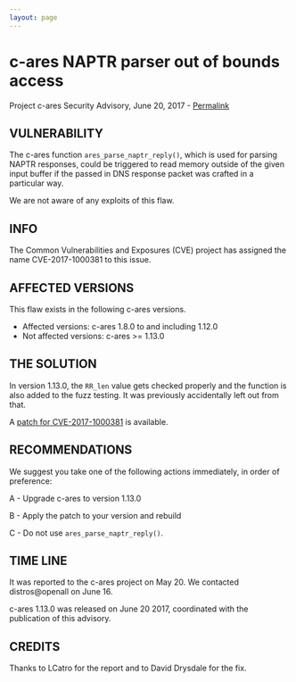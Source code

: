 ```yaml
---
layout: page
---
```


c-ares NAPTR parser out of bounds access
========================================

Project c-ares Security Advisory, June 20, 2017 -
[Permalink](https://c-ares.org/adv_20170620.html)

VULNERABILITY
-------------

The c-ares function `ares_parse_naptr_reply()`, which is used for parsing
NAPTR responses, could be triggered to read memory outside of the given input
buffer if the passed in DNS response packet was crafted in a particular way.

We are not aware of any exploits of this flaw.

INFO
----

The Common Vulnerabilities and Exposures (CVE) project has assigned the name
CVE-2017-1000381 to this issue.

AFFECTED VERSIONS
-----------------

This flaw exists in the following c-ares versions.

- Affected versions: c-ares 1.8.0 to and including 1.12.0
- Not affected versions: c-ares >= 1.13.0

THE SOLUTION
------------

In version 1.13.0, the `RR_len` value gets checked properly and the function
is also added to the fuzz testing. It was previously accidentally left out
from that.

A [patch for CVE-2017-1000381](https://c-ares.org/CVE-2017-1000381.patch)
is available.

RECOMMENDATIONS
---------------

We suggest you take one of the following actions immediately, in order of
preference:

 A - Upgrade c-ares to version 1.13.0

 B - Apply the patch to your version and rebuild

 C - Do not use `ares_parse_naptr_reply()`.

TIME LINE
---------

It was reported to the c-ares project on May 20. We contacted distros@openall
on June 16.

c-ares 1.13.0 was released on June 20 2017, coordinated with the publication
of this advisory.

CREDITS
-------

Thanks to LCatro for the report and to David Drysdale for the fix.
